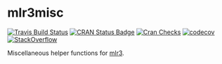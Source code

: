 # mlr3misc


[![Travis Build Status](https://travis-ci.org/mlr-org/mlr3misc.svg?branch=master)](https://travis-ci.org/mlr-org/mlr3misc)
[![CRAN Status Badge](http://www.r-pkg.org/badges/version-ago/mlr3misc)](https://cran.r-project.org/package=mlr3misc)
[![Cran Checks](https://cranchecks.info/badges/worst/mlr3misc)](https://cran.r-project.org/web/checks/check_results_mlr3misc.html)
[![codecov](https://codecov.io/gh/mlr-org/mlr3misc/branch/master/graph/badge.svg)](https://codecov.io/gh/mlr-org/mlr3misc)
[![StackOverflow](https://img.shields.io/badge/stackoverflow-mlr3-orange.svg)](https://stackoverflow.com/questions/tagged/mlr3)

Miscellaneous helper functions for [mlr3](https://mlr3.mlr-org.com).
